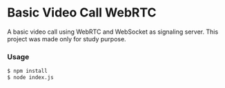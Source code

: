 # Basic Video Call WebRTC

A basic video call using WebRTC and WebSocket as signaling server. This project was made only for study purpose.

### Usage
```sh
$ npm install
$ node index.js
```
